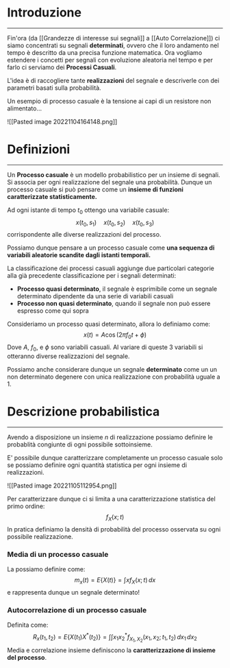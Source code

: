 # Introduzione
---
Fin'ora (da [[Grandezze di interesse sui segnali]] a [[Auto Correlazione]]) ci siamo concentrati su segnali **determinati**, ovvero che il loro andamento nel tempo è descritto da una precisa funzione matematica.
Ora vogliamo estendere i concetti per segnali con evoluzione aleatoria nel tempo e per farlo ci serviamo dei **Processi Casuali**.

L'idea è di raccogliere tante **realizzazioni** del segnale e descriverle con dei parametri basati sulla probabilità.

Un esempio di processo casuale è la tensione ai capi di un resistore non alimentato...

![[Pasted image 20221104164148.png]]

# Definizioni
---
Un **Processo casuale** è un modello probabilistico per un insieme di segnali.
Si associa per ogni realizzazione del segnale una probabilità.
Dunque un processo casuale si può pensare come un **insieme di funzioni caratterizzate statisticamente.**

Ad ogni istante di tempo $t_{0}$ ottengo una variabile casuale:
$$
x(t_{0},s_{1}) \quad x(t_{0},s_{2}) \quad x(t_{0},s_{3}) 
$$
corrispondente alle diverse realizzazioni del processo.

Possiamo dunque pensare a un processo casuale come **una sequenza di variabili aleatorie scandite dagli istanti temporali.**

La classificazione dei processi casuali aggiunge due particolari categorie alla già precedente classificazione per i segnali determinati:
- **Processo quasi determinato**, il segnale è esprimibile come un segnale determinato dipendente da una serie di variabili casuali 
- **Processo non quasi determinato**, quando il segnale non può essere espresso come qui sopra

Consideriamo un processo quasi determinato, allora lo definiamo come:
$$
x(t)=A \cos(2\pi f_{0}t +\phi)
$$
Dove $A$, $f_{0}$, e $\phi$ sono variabili casuali.
Al variare di queste 3 variabili si otteranno diverse realizzazioni del segnale.

Possiamo anche considerare dunque un segnale **determinato** come un un non determinato degenere con unica realizzazione con probabilità uguale a 1.


# Descrizione probabilistica
---
Avendo a disposizione un insieme $n$ di realizzazione possiamo definire le probablità congiunte di ogni possibile sottoinsieme.

E' possibile dunque caratterizzare completamente un processo casuale solo se possiamo definire ogni quantità statistica per ogni insieme di realizzazioni.

![[Pasted image 20221105112954.png]]

Per caratterizzare dunque ci si limita a una caratterizzazione statistica del primo ordine:
$$
f_{X}(x;t)
$$
In pratica definiamo la densità di probabilità del processo osservata su ogni possibile realizzazione.

### Media di un processo casuale
La possiamo definire come:
$$
m_{x}(t)=E\{X(t)\}=\int xf_{X}(x;t) \, dx 
$$
e rappresenta dunque un segnale determinato!

### Autocorrelazione di un processo casuale
Definita come:
$$
R_{x}(t_{1},t_{2})=E\{X(t_{1})X^*(t_{2})\}=\int \int x_{1}x^*_{2}f_{X_{1},X_{2}}(x_{1},x_{2};t_{1},t_{2}) \, dx_{1}  \, dx_{2} 
$$
Media e correlazione insieme definiscono la **caratterizzazione di insieme del processo**.
